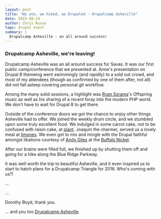 ```yaml
---
layout: post
title: "We ate, we hiked, we Drupaled - Drupalcamp Asheville"
date: 2015-08-24
author: Chris Russo
tags: drupal event
summary: | 
  Drupalcamp Asheville - an all around success!
---
```


### Drupalcamp Asheville, we're leaving!
Drupalcamp Asheville was an all around success for Savas. It was our first 
public camp/conference that we presented at. Anne's presentation on Drupal 8
themeing went swimmingly (and rapidly) to a sold out crowd, and most of my 
attendees (though as confirmed by one of them after, not all) did _not_ 
fall asleep covering personal git workflow.
 
Among the many solid sessions, a highlight was 
[Ryan Szrama](https://twitter.com/ryanszrama)'s 
Offspring music as well as his sharing of a recent foray into the modern PHP 
world. We don't have to wait for Drupal 8 to get there.
 
Outside of the conference doors we got the chance to enjoy other things Asheville
had to offer. We joined the weekly drum circle, and we stumbled upon some 
truly excellent food. We indulged in some carrot cake, not to be confused with 
raisin cake, at  [plant](http://plantisfood.com/). Joaquin the charmer, served 
us a lovely meal at [limones](http://www.limonesrestaurant.com/). We even got to 
mix and mingle with the Drupal faithful amongst libations courtesy of 
[Andy Giles](https://twitter.com/andyg5000) at the 
[Buffalo Nickel](http://www.buffalonickelavl.com/). 

After our brains were filled full, we finished up by shutting them off
and going for a hike along the Blue Ridge Parkway.
   
It was well worth the trip to beautiful Asheville, and it even inspired us to
start to hatch plans for a Drupalcamp Triangle for 2016. Who's coming with us?!

...    
 
...   

Dorothy Boyd, thank you.
   
... and you too [Drupalcamp Asheville](https://drupalasheville.com/).  